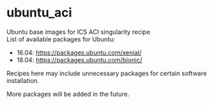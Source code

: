 # ubuntu_aci
Ubuntu base images for ICS ACI singularity recipe  
List of available packages for Ubuntu:  
- 16.04: https://packages.ubuntu.com/xenial/  
- 18.04: https://packages.ubuntu.com/bionic/

Recipes here may include unnecessary packages for certain software installation.

More packages will be added in the future.
